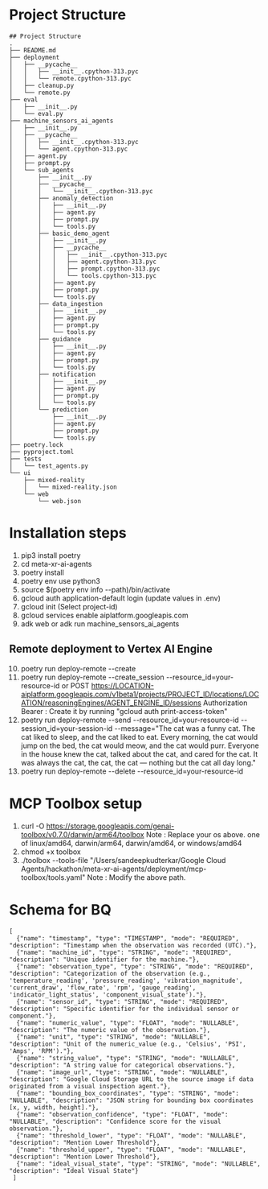 # Project Structure
```text
## Project Structure
.
├── README.md
├── deployment
│   ├── __pycache__
│   │   ├── __init__.cpython-313.pyc
│   │   └── remote.cpython-313.pyc
│   ├── cleanup.py
│   └── remote.py
├── eval
│   ├── __init__.py
│   └── eval.py
├── machine_sensors_ai_agents
│   ├── __init__.py
│   ├── __pycache__
│   │   ├── __init__.cpython-313.pyc
│   │   └── agent.cpython-313.pyc
│   ├── agent.py
│   ├── prompt.py
│   └── sub_agents
│       ├── __init__.py
│       ├── __pycache__
│       │   └── __init__.cpython-313.pyc
│       ├── anomaly_detection
│       │   ├── __init__.py
│       │   ├── agent.py
│       │   ├── prompt.py
│       │   └── tools.py
│       ├── basic_demo_agent
│       │   ├── __init__.py
│       │   ├── __pycache__
│       │   │   ├── __init__.cpython-313.pyc
│       │   │   ├── agent.cpython-313.pyc
│       │   │   ├── prompt.cpython-313.pyc
│       │   │   └── tools.cpython-313.pyc
│       │   ├── agent.py
│       │   ├── prompt.py
│       │   └── tools.py
│       ├── data_ingestion
│       │   ├── __init__.py
│       │   ├── agent.py
│       │   ├── prompt.py
│       │   └── tools.py
│       ├── guidance
│       │   ├── __init__.py
│       │   ├── agent.py
│       │   ├── prompt.py
│       │   └── tools.py
│       ├── notification
│       │   ├── __init__.py
│       │   ├── agent.py
│       │   ├── prompt.py
│       │   └── tools.py
│       └── prediction
│           ├── __init__.py
│           ├── agent.py
│           ├── prompt.py
│           └── tools.py
├── poetry.lock
├── pyproject.toml
├── tests
│   └── test_agents.py
└── ui
    ├── mixed-reality
    │   └── mixed-reality.json
    └── web
        └── web.json
```
# Installation steps
1. pip3 install poetry
2. cd meta-xr-ai-agents
3. poetry install
4. poetry env use python3
5. source $(poetry env info --path)/bin/activate
6. gcloud auth application-default login (update values in .env)
7. gcloud init (Select project-id)
8. gcloud services enable aiplatform.googleapis.com
9. adk web or adk run machine_sensors_ai_agents

## Remote deployment to Vertex AI Engine
10. poetry run deploy-remote --create
11. poetry run deploy-remote --create_session --resource_id=your-resource-id
               or
    POST https://LOCATION-aiplatform.googleapis.com/v1beta1/projects/PROJECT_ID/locations/LOCATION/reasoningEngines/AGENT_ENGINE_ID/sessions
    Authorization Bearer : Create it by running "gcloud auth print-access-token"
13. poetry run deploy-remote --send --resource_id=your-resource-id --session_id=your-session-id --message="The cat was a funny cat. The cat liked to sleep, and the cat liked to eat. Every morning, the cat would jump on the bed, the cat would meow, and the cat would purr. Everyone in the house knew the cat, talked about the cat, and cared for the cat. It was always the cat, the cat, the cat — nothing but the cat all day long."
14. poetry run deploy-remote --delete --resource_id=your-resource-id

# MCP Toolbox setup
1. curl -O https://storage.googleapis.com/genai-toolbox/v0.7.0/darwin/arm64/toolbox
   Note : Replace your os above. one of linux/amd64, darwin/arm64, darwin/amd64, or windows/amd64
2. chmod +x toolbox
3. ./toolbox --tools-file "/Users/sandeepkudterkar/Google Cloud Agents/hackathon/meta-xr-ai-agents/deployment/mcp-toolbox/tools.yaml"
   Note : Modify the above path.


# Schema for BQ
```text
[
  {"name": "timestamp", "type": "TIMESTAMP", "mode": "REQUIRED", "description": "Timestamp when the observation was recorded (UTC)."},
  {"name": "machine_id", "type": "STRING", "mode": "REQUIRED", "description": "Unique identifier for the machine."},
  {"name": "observation_type", "type": "STRING", "mode": "REQUIRED", "description": "Categorization of the observation (e.g., 'temperature_reading', 'pressure_reading', 'vibration_magnitude', 'current_draw', 'flow_rate', 'rpm', 'gauge_reading', 'indicator_light_status', 'component_visual_state')."},
  {"name": "sensor_id", "type": "STRING", "mode": "REQUIRED", "description": "Specific identifier for the individual sensor or component."},
  {"name": "numeric_value", "type": "FLOAT", "mode": "NULLABLE", "description": "The numeric value of the observation."},
  {"name": "unit", "type": "STRING", "mode": "NULLABLE", "description": "Unit of the numeric_value (e.g., 'Celsius', 'PSI', 'Amps', 'RPM')."},
  {"name": "string_value", "type": "STRING", "mode": "NULLABLE", "description": "A string value for categorical observations."},
  {"name": "image_url", "type": "STRING", "mode": "NULLABLE", "description": "Google Cloud Storage URL to the source image if data originated from a visual inspection agent."},
  {"name": "bounding_box_coordinates", "type": "STRING", "mode": "NULLABLE", "description": "JSON string for bounding box coordinates [x, y, width, height]."},
  {"name": "observation_confidence", "type": "FLOAT", "mode": "NULLABLE", "description": "Confidence score for the visual observation."},
  {"name": "threshold_lower", "type": "FLOAT", "mode": "NULLABLE", "description": "Mention Lower Threshold"},
  {"name": "threshold_upper", "type": "FLOAT", "mode": "NULLABLE", "description": "Mention Lower Threshold"},
  {"name": "ideal_visual_state", "type": "STRING", "mode": "NULLABLE", "description": "Ideal Visual State"}
 ]
```
